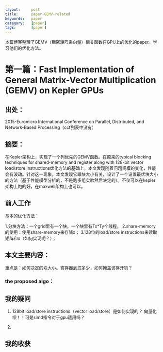 ```yaml
---
layout:     post
title:      paper-GEMV-related
keywords:   paper
category:   [paper]
tags:       [paper]
---
```


本篇博客整理了GEMV（稠密矩阵乘向量）相关函数在GPU上的优化的paper。学习他们的优化方法。


# 第一篇：Fast Implementation of General Matrix-Vector Multiplication (GEMV) on Kepler GPUs

## 出处：
2015-Euromicro International Conference on Parallel, Distributed, and Network-Based Processing（ccf列表中没有）

## 摘要：

在Kepler架构上，实现了一个列优先的GEMV函数。在原来的typical blocking techniques for shared-memory and
register along with 128-bit vector load/store instructions优化方法的基础上，本文发现随着问题规模的变化，性能会有波动。针对这一现象，本文发现它跟块大小有关，设计了一个设置最优块大小的方法（基于性能模型分析的，不是跑多组实验然后决定的）。不仅可以在kepler架构上跑的好，在maxwell架构上也可以。


## 前人工作

基本的优化方法：

1.分块方法：一个grid里有一个块，一个块里有Tx*Ty个线程。
2.share-memory的使用：使用share-memory来存储x；
3.128位的load/store instructions来读取矩阵和x（如何实现呢？）；


## 本文主要内容：

重点是：如何决定的块大小。寄存器到底多少，如何掩盖访存开销？



### the proposed algo：


## 我的疑问
1. 128bit load/store instructions（vector load/store）是如何实现的？
向量化呗！！可是simd指令对于gpu适用吗？

2.


## 我的收获




